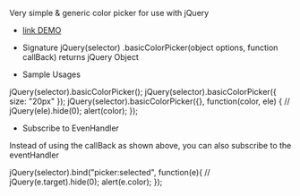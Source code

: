 Very simple & generic color picker for use with jQuery

* [link DEMO](http://itechnology.github.com/basicColorPicker/)

* Signature
jQuery(selector)
    .basicColorPicker(object options, function callBack) returns jQuery Object


* Sample Usages

jQuery(selector).basicColorPicker();
jQuery(selector).basicColorPicker({ size: "20px" });
jQuery(selector).basicColorPicker({}, function(color, ele) {
    // jQuery(ele).hide(0);
    alert(color);
});


* Subscribe to EvenHandler

Instead of using the callBack as shown above,
you can also subscribe to the eventHandler

jQuery(selector).bind("picker:selected", function(e){
    // jQuery(e.target).hide(0);
    alert(e.color);
});
